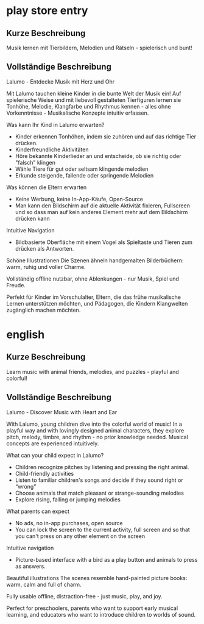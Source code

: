 play store entry
=====


## Kurze Beschreibung

Musik lernen mit Tierbildern, Melodien und Rätseln - spielerisch und bunt!

## Vollständige Beschreibung

Lalumo - Entdecke Musik mit Herz und Ohr

Mit Lalumo tauchen kleine Kinder in die bunte Welt der Musik ein! Auf spielerische Weise und mit liebevoll gestalteten Tierfiguren lernen sie Tonhöhe, Melodie, Klangfarbe und Rhythmus kennen - alles ohne Vorkenntnisse - Musikalische Konzepte intuitiv erfassen.

Was kann Ihr Kind in Lalumo erwarten?

- Kinder erkennen Tonhöhen, indem sie zuhören und auf das richtige Tier drücken.
- Kinderfreundliche Aktivitäten
- Höre bekannte Kinderlieder an und entscheide, ob sie richtig oder "falsch" klingen
- Wähle Tiere für gut oder seltsam klingende melodien
- Erkunde steigende, fallende oder springende Melodien

Was können die Eltern erwarten
- Keine Werbung, keine In-App-Käufe, Open-Source
- Man kann den Bildschirm auf die aktuelle Aktivität fixieren, Fullscreen und so dass man auf kein anderes Element mehr auf dem Bildschirm drücken kann

Intuitive Navigation
- Bildbasierte Oberfläche mit einem Vogel als Spieltaste und Tieren zum drücken als Antworten.

Schöne Illustrationen
Die Szenen ähneln handgemalten Bilderbüchern: warm, ruhig und voller Charme.

Vollständig offline nutzbar, ohne Ablenkungen - nur Musik, Spiel und Freude.

Perfekt für Kinder im Vorschulalter, Eltern, die das frühe musikalische Lernen unterstützen möchten, und Pädagogen, die Kindern Klangwelten zugänglich machen möchten.

# english

## Kurze Beschreibung

Learn music with animal friends, melodies, and puzzles - playful and colorful!

## Vollständige Beschreibung

Lalumo - Discover Music with Heart and Ear

With Lalumo, young children dive into the colorful world of music! In a playful way and with lovingly designed animal characters, they explore pitch, melody, timbre, and rhythm - no prior knowledge needed. Musical concepts are experienced intuitively.

What can your child expect in Lalumo?
- Children recognize pitches by listening and pressing the right animal.
- Child-friendly activities
- Listen to familiar children's songs and decide if they sound right or “wrong”
- Choose animals that match pleasant or strange-sounding melodies
- Explore rising, falling or jumping melodies

What parents can expect
- No ads, no in-app purchases, open source
- You can lock the screen to the current activity, full screen and so that you can't press on any other element on the screen

Intuitive navigation
- Picture-based interface with a bird as a play button and animals to press as answers.

Beautiful illustrations
The scenes resemble hand-painted picture books: warm, calm and full of charm.

Fully usable offline, distraction-free - just music, play, and joy.

Perfect for preschoolers, parents who want to support early musical learning, and educators who want to introduce children to worlds of sound.
